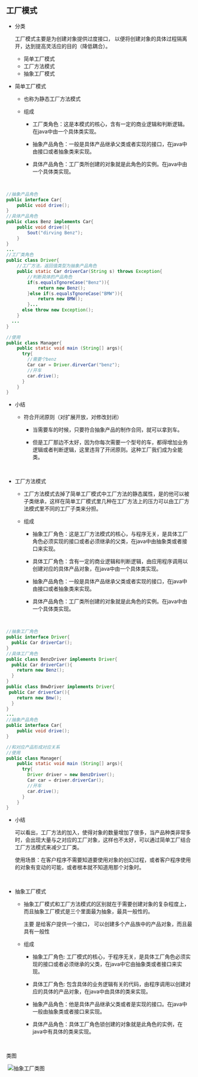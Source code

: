 ## 工厂模式

- 分类

  工厂模式主要是为创建对象提供过度接口， 以便将创建对象的具体过程隔离开，达到提高灵活应的目的（降低耦合）。

  - 简单工厂模式
  - 工厂方法模式
  - 抽象工厂模式


- 简单工厂模式

  - 也称为静态工厂方法模式


  - 组成

    - 工厂类角色：这是本模式的核心，含有一定的商业逻辑和判断逻辑。在java中由一个具体类实现。

    - 抽象产品角色：一般是具体产品继承父类或者实现的接口，在java中由接口或者抽象类来实现。

    - 具体产品角色：工厂类所创建的对象就是此角色的实例。在java中由一个具体类实现。

      ​

`````java
//抽象产品角色
public interface Car{
	public void drive();
}
//具体产品角色
public class Benz implements Car{
	public void drive(){
  		Sout("dirving Benz");
	}
}
... 
//工厂类角色
public class Driver{
  	//工厂方法，返回值类型为抽象产品角色
    public static Car driverCar(String s) throws Exception{
      	//判断具体的产品角色
  		if(s.equalsTgnoreCase("Benz")){
  			return new Benz();
		}else if(s.equalsTgnoreCase("BMW")){
  			return new BMW();
		}...
      else throw new Exception();
	}
  ...
}

//使用
public class Manager{
  	public static void main (String[] args){
	  try{
        //需要个benz
 		Car car = Driver.dirverCar("benz");
        //开车
        car.drive();
	  }
	}
}  
`````

- 小结

  - 符合开闭原则（对扩展开放，对修改封闭）

    - 当需要车的时候，只要符合抽象产品的制作合同，就可以拿到车。

    - 但是工厂那边不太好，因为你每次需要一个型号的车，都得增加业务逻辑或者判断逻辑，这里违背了开闭原则。这种工厂我们成为全能类。

      ​


- 工厂方法模式

  - 工厂方法模式去掉了简单工厂模式中工厂方法的静态属性，是的他可以被子类继承，这样在简单工厂模式里几种在工厂方法上的压力可以由工厂方法模式里不同的工厂子类来分担。

  - 组成

    - 抽象工厂角色：这是工厂方法模式的核心，与程序无关，是具体工厂角色必须实现的接口或者必须继承的父类，在java中由抽象类或者接口来实现。

    - 具体工厂角色：含有一定的商业逻辑和判断逻辑，由应用程序调用以创建对应的具体产品对象，在java中由一个具体类实现。

    - 抽象产品角色：一般是具体产品继承父类或者实现的接口，在java中由接口或者抽象类来实现。

    - 具体产品角色：工厂类所创建的对象就是此角色的实例。在java中由一个具体类实现。

      ​

```java
//抽象工厂角色
public interface Driver{
  public Car driverCar();
}
//具体工厂角色
public class BenzDriver implements Driver{
  public Car driverCar(){
  	return new Benz();
  }
}
public class BmwDriver implements Driver{
 public Car driverCar(){
  	return new Bmw();
  }
}
...
//抽象产品角色  
public interface Car{
	public void drive();
}

//和对应产品形成对应关系
//使用
public class Manager{
  	public static void main (String[] args){
	  try{
        Driver driver = new BenzDriver();
        Car car = driver.driverCar();
        //开车
        car.drive();
	  }
	}
} 
```

- 小结

  可以看出，工厂方法的加入，使得对象的数量增加了很多，当产品种类非常多时，会出现大量与之对应的工厂对象，这样也不太好，可以通过简单工厂结合工厂方法模式来减少工厂类。

  使用场景：在客户程序不需要知道要使用对象的创幻过程，或者客户程序使用的对象有变动的可能，或者根本就不知道用那个对象时。

  ​

- 抽象工厂模式

  - 抽象工厂模式和工厂方法模式的区别就在于需要创建对象的复杂程度上，而且抽象工厂模式是三个里面最为抽象，最具一般性的。

    主要 是给客户提供一个接口， 可以创建多个产品族中的产品对象，而且最具有一般性

  - 组成

    - 抽象工厂角色: 工厂模式的核心，于程序无关，是具体工厂角色必须实现的接口或者必须继承的父类，在java中它由抽象类或者接口来实现。

    - 具体工厂角色: 包含具体的业务逻辑有关的代码，由程序调用以创建对应的具体的产品对象，在java中由具体的类来实现。

    - 抽象产品角色：他是具体产品继承父类或者是实现的接口。在java中一般由抽象类或者接口来实现。

    - 具体产品角色：具体工厂角色锁创建的对象就是此角色的实例，在java中有具体的类来实现。

      ​

类图

​	![抽象工厂类图](C:\Users\Administrator\Pictures\抽象工厂.PNG)